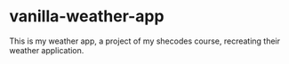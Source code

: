 # vanilla-weather-app

This is my weather app, a project of my shecodes course, recreating their weather application.
